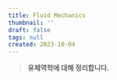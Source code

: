 ```yaml
---
title: Fluid Mechanics
thumbnail: ''
draft: false
tags: null
created: 2023-10-04
---
```



 > 
 > **유체역학에 대해 정리합니다.**
